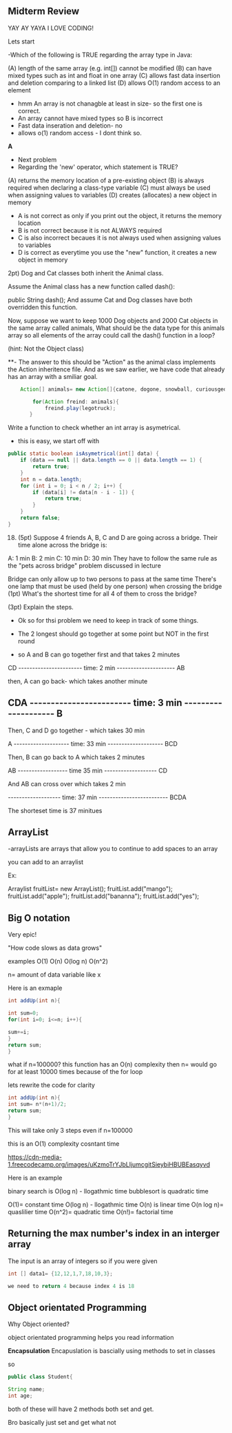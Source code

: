 Midterm Review
----------------------------------------------
YAY AY YAYA
I LOVE CODING!

Lets start

-Which of the following is TRUE regarding the array type in Java:

(A) length of the same array (e.g. int[]) cannot be modified
(B) can have mixed types such as int and float in one array
(C) allows fast data insertion and deletion comparing to a linked list
(D) allows O(1) random access to an element


- hmm An array is not chanagble at least in size- so the first one is correct.
- An array cannot have mixed types so B is incorrect
- Fast data inseration and deletion- no
- allows o(1) random access - I dont think so.

**A**

- Next problem
- Regarding the 'new' operator, which statement is TRUE?

(A) returns the memory location of a pre-existing object
(B) is always required when declaring a class-type variable
(C) must always be used when assigning values to variables
(D) creates (allocates) a new object in memory

- A is not correct as only if you print out the object, it returns the memory location
- B is not correct because it is not ALWAYS required
- C is also incorrect becaues it is not always used when assigning values to variables
- D is correct as everytime you use the "new" function, it creates a new object in memory


2pt) Dog and Cat classes both inherit the Animal class.

Assume the Animal class has a new function called dash():

public String dash();
And assume Cat and Dog classes have both overridden this function.

Now, suppose we want to keep 1000 Dog objects and 2000 Cat objects in the same array called animals, What should be the data type for this animals array so all elements of the array could call the dash() function in a loop?

(hint: Not the Object class)

**- The answer to this should be "Action" as the animal class implements the Action inheritence file. And as we saw earlier, we have code that already has an array with a smiliar goal.
```java
    Action[] animals= new Action[]{catone, dogone, snowball, curiousgeorge};

        for(Action freind: animals){
            freind.play(legotruck);
       }
```


 Write a function to check whether an int array is asymetrical.
 
 
 - this is easy, we start off with
```java
public static boolean isAsymetrical(int[] data) {
    if (data == null || data.length == 0 || data.length == 1) {
        return true;
    }
    int n = data.length;
    for (int i = 0; i < n / 2; i++) {
        if (data[i] != data[n - i - 1]) {
            return true;
        }
    }
    return false;
}
```



18. (5pt) Suppose 4 friends A, B, C and D are going across a bridge. Their time alone across the bridge is:

A: 1 min
B: 2 min
C: 10 min
D: 30 min
They have to follow the same rule as the "pets across bridge" problem discussed in lecture

Bridge can only allow up to two persons to pass at the same time
There's one lamp that must be used (held by one person) when crossing the bridge
(1pt) What's the shortest time for all 4 of them to cross the bridge?

(3pt) Explain the steps.


- Ok so for thsi problem we need to keep in track of some things. 

- The 2 longest should go together at some point but NOT in the first round

- so A and B can go together first and that takes 2 minutes

CD   -----------------------                time: 2 min ---------------------                   AB


then, A can go back- which takes another minute

CDA     ------------------------              time: 3 min      --------------------                B
-
Then, C and D go together - which takes 30 min

A      --------------------               time: 33 min  --------------------                BCD


Then, B can go back to A which takes 2 minutes

AB       ------------------               time 35 min      -------------------            CD


And AB can cross over which takes 2 min


  -------------------             time: 37 min  -------------------------               BCDA
                        
                        
                       
                       
  The shorteset time is 37 minitues
  
  
  
  
  
  ArrayList
  ----------------------------------
  -arrayLists are arrays that allow you to continue to add spaces to an array
  
  you can add to an arraylist
  
  Ex:
  
  Arraylist fruitList= new ArrayList();
  fruitList.add("mango");
   fruitList.add("apple");
    fruitList.add("bananna");
     fruitList.add("yes");
  
  
  Big O notation
  ------------------------------------
  
  Very epic!
  
  "How code slows as data grows"
  
  
  examples
  O(1)
  O(n)
  O(log n)
  O(n^2) 
  
  
  n= amount of data variable like x
  
  
Here is an exmaple

```java 
int addUp(int n){

int sum=0;
for(int i=0; i<=n; i++){

sum+=i;
}
return sum;
}
```

what if n=100000?
this function has an O(n) complexity
then n= would go for at least 10000 times because of the for loop

lets rewrite the code for clarity

 ```java
 int addUp(int n){
 int sum= n*(n+1)/2;
 return sum;
 }
 ```
 
 
 
 This will take only 3 steps
 even if n=100000
 
 this is an O(1) complexity cosntant time
 
 
 https://cdn-media-1.freecodecamp.org/images/uKzmoTrYJbLljumcgitSieybiHBUBEasqyvd
 
 Here is an example
 
 binary search is O(log n) - llogathmic time
 bubblesort is quadratic time
 
O(1)= constant time 
O(log n) - llogathmic time
O(n) is linear time
O(n log n)= quaslilier time
O(n^2)= quadratic time
O(n!)= factorial time


Returning the max number's index in an interger array
---------------------------------------

The input is an array of integers
so if you were given

```java
int [] data1= {12,12,1,7,18,10,3};

we need to return 4 because index 4 is 18
```



Object orientated Programming
-------------------------------------------------
Why Object oriented?

object orientated programming helps you read information


**Encapsulation**
Encapuslation is bascially using methods to set in classes

so 
```java
public class Student{

String name;
int age;
```
both of these will have 2 methods both set and get.

Bro basically just set and get what not


  
  

